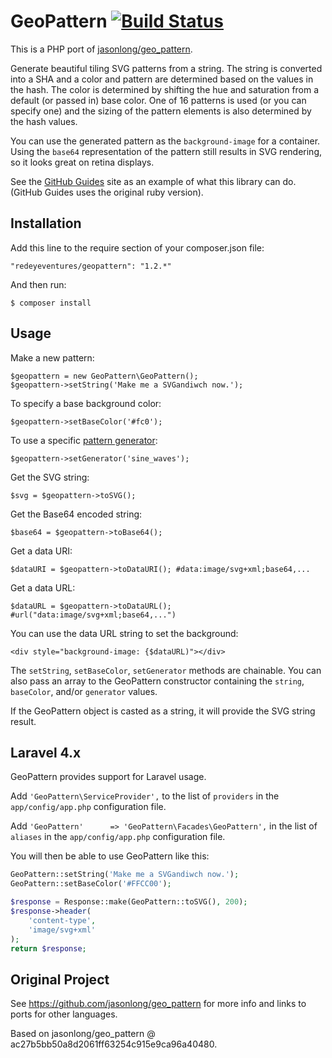 GeoPattern [![Build Status](https://travis-ci.org/mauris/geopattern-php.png?branch=master)](https://travis-ci.org/mauris/geopattern-php)
==========

This is a PHP port of [jasonlong/geo_pattern](https://github.com/jasonlong/geo_pattern).

Generate beautiful tiling SVG patterns from a string. The string is converted into a SHA and a color and pattern are determined based on the values in the hash. The color is determined by shifting the hue and saturation from a default (or passed in) base color. One of 16 patterns is used (or you can specify one) and the sizing of the pattern elements is also determined by the hash values.

You can use the generated pattern as the `background-image` for a container. Using the `base64` representation of the pattern still results in SVG rendering, so it looks great on retina displays.

See the [GitHub Guides](http://guides.github.com) site as an example of what this library can do. (GitHub Guides uses the original ruby version).

## Installation

Add this line to the require section of your composer.json file:

    "redeyeventures/geopattern": "1.2.*"

And then run:

    $ composer install

## Usage

Make a new pattern:

    $geopattern = new GeoPattern\GeoPattern();
    $geopattern->setString('Make me a SVGandiwch now.');

To specify a base background color:

    $geopattern->setBaseColor('#fc0');

To use a specific [pattern generator](#available-patterns):

    $geopattern->setGenerator('sine_waves');

Get the SVG string:

    $svg = $geopattern->toSVG();

Get the Base64 encoded string:

    $base64 = $geopattern->toBase64();

Get a data URI:

    $dataURI = $geopattern->toDataURI(); #data:image/svg+xml;base64,...

Get a data URL:

    $dataURL = $geopattern->toDataURL(); #url("data:image/svg+xml;base64,...")

You can use the data URL string to set the background:

    <div style="background-image: {$dataURL)"></div>

The `setString`, `setBaseColor`, `setGenerator` methods are chainable.
You can also pass an array to the GeoPattern constructor containing the `string`, `baseColor`, and/or `generator` values.

If the GeoPattern object is casted as a string, it will provide the SVG string result.

## Laravel 4.x

GeoPattern provides support for Laravel usage. 

Add `'GeoPattern\ServiceProvider',` to the list of `providers` in the `app/config/app.php` configuration file.

Add `'GeoPattern'      => 'GeoPattern\Facades\GeoPattern',` in the list of `aliases` in the `app/config/app.php` configuration file.

You will then be able to use GeoPattern like this:

````php
GeoPattern::setString('Make me a SVGandiwch now.');
GeoPattern::setBaseColor('#FFCC00');

$response = Response::make(GeoPattern::toSVG(), 200);
$response->header(
    'content-type',
    'image/svg+xml'
);
return $response;
````

## Original Project

See https://github.com/jasonlong/geo_pattern for more info and links to ports for other languages.

Based on jasonlong/geo_pattern @ ac27b5bb50a8d2061ff63254c915e9ca96a40480.
